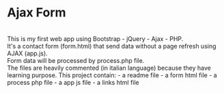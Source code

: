 # Ajax Form
<br>
This is my first web app using Bootstrap - jQuery - Ajax - PHP.<br>
It's a contact form (form.html) that send data without a page refresh using AJAX (app.js).<br>
Form data will be processed by process.php file.<br>
The files are heavily commented (in italian language) because they have learning purpose.
This project contain:
- a readme file
- a form html file
- a process php file
- a app js file
- a links html file
